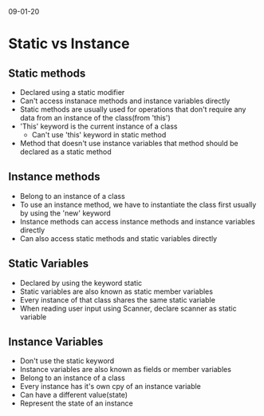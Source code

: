 09-01-20
# Static vs Instance

## Static methods
* Declared using a static modifier
* Can't access instanace methods and instance variables directly
* Static methods are usually used for operations that don't require any data from an instance of the class(from 'this')
* 'This' keyword is the current instance of a class
    * Can't use 'this' keyword in static method 
* Method that doesn't use instance variables that method should be declared as a static method     

## Instance methods  
* Belong to an instance of a class
* To use an instance method, we have to instantiate the class first usually by using the 'new' keyword
* Instance methods can access instance methods and instance variables directly
* Can also access static methods and static variables directly

## Static Variables
* Declared by using the keyword static 
* Static variables are also known as static member variables
* Every instance of that class shares the same static variable
* When reading user input using Scanner, declare scanner as static variable 

## Instance Variables
* Don't use the static keyword
* Instance variables are also known as fields or member variables
* Belong to an instance of a class 
* Every instance has it's own cpy of an instance variable
* Can have a different value(state)
* Represent the state of an instance 